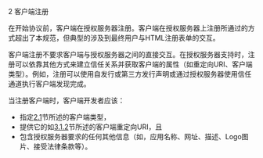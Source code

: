 2 客户端注册

在开始协议前，客户端在授权服务器注册。客户端在授权服务器上注册所通过的方式超出了本规范，但典型的涉及到最终用户与HTML注册表单的交互。

客户端注册不要求客户端与授权服务器之间的直接交互。在授权服务器支持时，注册可以依靠其他方式来建立信任关系并获取客户端的属性（如重定向URI、客户端类型）。例如，注册可以使用自发行或第三方发行声明或通过授权服务器使用信任通道执行客户端发现完成。

当注册客户端时，客户端开发者应该：
- 指定[2.1](2.1.md)节所述的客户端类型，
- 提供它的如[3.1.2](../Section03/3.1.2.md)节所述的客户端重定向URI，且
- 包含授权服务器要求的任何其他信息（如，应用名称、网址、描述、Logo图片、接受法律条款等）。

